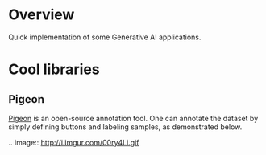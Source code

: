 # Overview
Quick implementation of some Generative AI applications.

# Cool libraries

## Pigeon

[Pigeon](https://github.com/agermanidis/pigeon) is an open-source annotation tool. One can annotate the dataset by simply defining buttons and labeling samples, as demonstrated below.

.. image:: http://i.imgur.com/00ry4Li.gif
